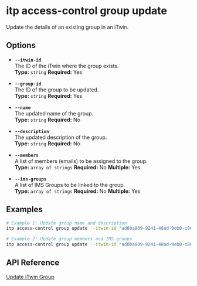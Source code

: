 # itp access-control group update

Update the details of an existing group in an iTwin.

## Options

- **`--itwin-id`**  
  The ID of the iTwin where the group exists.  
  **Type:** `string` **Required:** Yes

- **`--group-id`**  
  The ID of the group to be updated.  
  **Type:** `string` **Required:** Yes

- **`--name`**  
  The updated name of the group.  
  **Type:** `string` **Required:** No

- **`--description`**  
  The updated description of the group.  
  **Type:** `string` **Required:** No

- **`--members`**  
  A list of members (emails) to be assigned to the group.  
  **Type:** `array of strings` **Required:** No **Multiple:** Yes

- **`--ims-groups`**  
  A list of IMS Groups to be linked to the group.  
  **Type:** `array of strings` **Required:** No **Multiple:** Yes

## Examples

```bash
# Example 1: Update group name and description
itp access-control group update --itwin-id "ad0ba809-9241-48ad-9eb0-c8038c1a1d51" --group-id "bf4d8b36-25d7-4b72-b38b-12c1f0325f42" --name "Updated Engineering Team" --description "Updated description"

# Example 2: Update group members and IMS groups
itp access-control group update --itwin-id "ad0ba809-9241-48ad-9eb0-c8038c1a1d51" --group-id "bf4d8b36-25d7-4b72-b38b-12c1f0325f42" --members "john.doe@example.com" --members "jane.doe@example.com" --imsGroups "Sample IMS Group" --imsGroups "Sample IMS Group"
```

## API Reference

[Update iTwin Group](https://developer.bentley.com/apis/access-control-v2/operations/update-itwin-group/)
